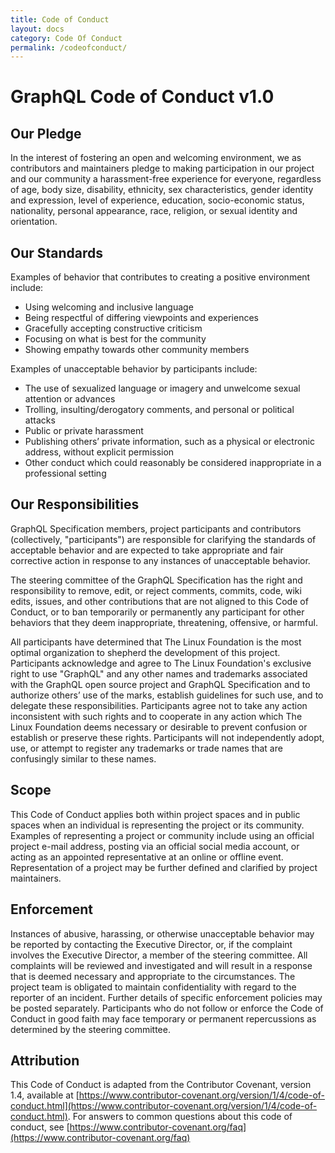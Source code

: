 ```yaml
---
title: Code of Conduct
layout: docs
category: Code Of Conduct
permalink: /codeofconduct/
---
```


# GraphQL Code of Conduct v1.0

## Our Pledge

In the interest of fostering an open and welcoming environment, we as contributors and maintainers pledge to making participation in our project and our community a harassment-free experience for everyone, regardless of age, body size, disability, ethnicity, sex characteristics, gender identity and expression, level of experience, education, socio-economic status, nationality, personal appearance, race, religion, or sexual identity and orientation.

## Our Standards

Examples of behavior that contributes to creating a positive environment include:

* Using welcoming and inclusive language
* Being respectful of differing viewpoints and experiences
* Gracefully accepting constructive criticism
* Focusing on what is best for the community
* Showing empathy towards other community members

Examples of unacceptable behavior by participants include:

* The use of sexualized language or imagery and unwelcome sexual attention or advances
* Trolling, insulting/derogatory comments, and personal or political attacks
* Public or private harassment
* Publishing others’ private information, such as a physical or electronic address, without explicit permission
* Other conduct which could reasonably be considered inappropriate in a professional setting

## Our Responsibilities

GraphQL Specification members, project participants and contributors (collectively, "participants") are responsible for clarifying the standards of acceptable behavior and are expected to take appropriate and fair corrective action in response to any instances of unacceptable behavior.

The steering committee of the GraphQL Specification has the right and responsibility  to remove, edit, or reject comments, commits, code, wiki edits, issues, and other contributions that are not aligned to this Code of Conduct, or to ban temporarily or permanently any participant for other behaviors that they deem inappropriate, threatening, offensive, or harmful.  

All participants have determined that The Linux Foundation is the most optimal organization to shepherd the development of this project. Participants acknowledge and agree to The Linux Foundation's exclusive right to use "GraphQL" and any other names and trademarks associated with the GraphQL open source project and GraphQL Specification and to authorize others’ use of the marks, establish guidelines for such use, and to delegate these responsibilities. Participants agree not to take any action inconsistent with such rights and to cooperate in any action which The Linux Foundation deems necessary or desirable to prevent confusion or establish or preserve these rights. Participants will not independently adopt, use, or attempt to register any trademarks or trade names that are confusingly similar to these names.

## Scope

This Code of Conduct applies both within project spaces and in public spaces when an individual is representing the project or its community. Examples of representing a project or community include using an official project e-mail address, posting via an official social media account, or acting as an appointed representative at an online or offline event. Representation of a project may be further defined and clarified by project maintainers.

## Enforcement

Instances of abusive, harassing, or otherwise unacceptable behavior may be reported by contacting the Executive Director, or, if the complaint involves the Executive Director, a member of the steering committee. All complaints will be reviewed and investigated and will result in a response that is deemed necessary and appropriate to the circumstances. The project team is obligated to maintain confidentiality with regard to the reporter of an incident. Further details of  specific enforcement policies may be posted separately. Participants who do not follow or enforce the Code of Conduct in good faith may face temporary or permanent repercussions as determined by the steering committee.

## Attribution

This Code of Conduct is adapted from the Contributor Covenant, version 1.4, available at [https://www.contributor-covenant.org/version/1/4/code-of-conduct.html](https://www.contributor-covenant.org/version/1/4/code-of-conduct.html). For answers to common questions about this code of conduct, see [https://www.contributor-covenant.org/faq](https://www.contributor-covenant.org/faq)
